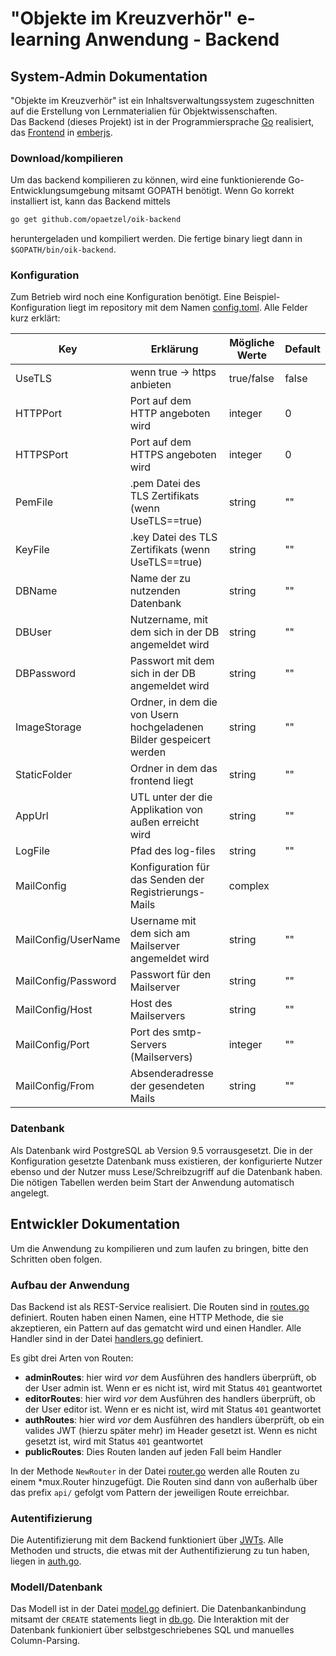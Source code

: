 # "Objekte im Kreuzverhör" e-learning Anwendung - Backend

## System-Admin Dokumentation

"Objekte im Kreuzverhör" ist ein Inhaltsverwaltungssystem zugeschnitten auf die Erstellung von Lernmaterialien für Objektwissenschaften.  
Das Backend (dieses Projekt) ist in der Programmiersprache [Go](https://golang.org/) realisiert, das [Frontend](https://github.com/opaetzel/oik-html-frontend) in [emberjs](http://emberjs.com). 

### Download/kompilieren

Um das backend kompilieren zu können, wird eine funktionierende Go-Entwicklungsumgebung mitsamt GOPATH benötigt. Wenn Go korrekt installiert ist, kann das Backend mittels
```bash
go get github.com/opaetzel/oik-backend
```
heruntergeladen und kompiliert werden. Die fertige binary liegt dann in `$GOPATH/bin/oik-backend`.

### Konfiguration

Zum Betrieb wird noch eine Konfiguration benötigt. Eine Beispiel-Konfiguration liegt im repository mit dem Namen [config.toml](./config.toml). Alle Felder kurz erklärt:  

| Key                 | Erklärung                                                           | Mögliche Werte | Default |
|---------------------|---------------------------------------------------------------------|----------------|---------|
| UseTLS              | wenn true -> https  anbieten                                        | true/false     | false   |
| HTTPPort            | Port auf dem HTTP angeboten wird                                    | integer        | 0       |
| HTTPSPort           | Port auf dem HTTPS angeboten wird                                   | integer        | 0       |
| PemFile             | .pem Datei des TLS Zertifikats (wenn UseTLS==true)                  | string         | ""      |
| KeyFile             | .key Datei des TLS Zertifikats (wenn UseTLS==true)                  | string         | ""      |
| DBName              | Name der zu nutzenden Datenbank                                     | string         | ""      |
| DBUser              | Nutzername, mit dem sich in der DB angemeldet wird                  | string         | ""      |
| DBPassword          | Passwort mit dem sich in der DB angemeldet wird                     | string         | ""      |
| ImageStorage        | Ordner, in dem die von Usern hochgeladenen Bilder gespeicert werden | string         | ""      |
| StaticFolder        | Ordner in dem das frontend liegt                                    | string         | ""      |
| AppUrl              | UTL unter der die Applikation von außen erreicht wird               | string         | ""      |
| LogFile             | Pfad des log-files                                                  | string         | ""      |
| MailConfig          | Konfiguration für das Senden der Registrierungs-Mails               | complex        |         |
| MailConfig/UserName | Username mit dem sich am Mailserver angemeldet wird                 | string         | ""      |
| MailConfig/Password | Passwort für den Mailserver                                         | string         | ""      |
| MailConfig/Host     | Host des Mailservers                                                | string         | ""      |
| MailConfig/Port     | Port des smtp-Servers (Mailservers)                                 | integer        | ""      |
| MailConfig/From     | Absenderadresse der gesendeten Mails                                | string         | ""      |

### Datenbank

Als Datenbank wird PostgreSQL ab Version 9.5 vorrausgesetzt. Die in der Konfiguration gesetzte Datenbank muss existieren, der konfigurierte Nutzer ebenso und der Nutzer muss Lese/Schreibzugriff auf die Datenbank haben. Die nötigen Tabellen werden beim Start der Anwendung automatisch angelegt.

## Entwickler Dokumentation

Um die Anwendung zu kompilieren und zum laufen zu bringen, bitte den Schritten oben folgen.  

### Aufbau der Anwendung

Das Backend ist als REST-Service realisiert. Die Routen sind in [routes.go](./routes.go) definiert. Routen haben einen Namen, eine HTTP Methode, die sie akzeptieren, ein Pattern auf das gematcht wird und einen Handler. Alle Handler sind in der Datei [handlers.go](./handlers.go) definiert.

Es gibt drei Arten von Routen:  
- __adminRoutes__: hier wird *vor* dem Ausführen des handlers überprüft, ob der User admin ist. Wenn er es nicht ist, wird mit Status `401` geantwortet
- __editorRoutes__: hier wird *vor* dem Ausführen des handlers überprüft, ob der User editor ist. Wenn er es nicht ist, wird mit Status `401` geantwortet
- __authRoutes__: hier wird *vor* dem Ausführen des handlers überprüft, ob ein valides JWT (hierzu später mehr) im Header gesetzt ist. Wenn es nicht gesetzt ist, wird mit Status `401` geantwortet
- __publicRoutes__: Dies Routen landen auf jeden Fall beim Handler

In der Methode `NewRouter` in der Datei [router.go](./router.go) werden alle Routen zu einem *mux.Router hinzugefügt. Die Routen sind dann von außerhalb über das prefix `api/` gefolgt vom Pattern der jeweiligen Route erreichbar.

### Autentifizierung

Die Autentifizierung mit dem Backend funktioniert über [JWTs](https://jwt.io). Alle Methoden und structs, die etwas mit der Authentifizierung zu tun haben, liegen in [auth.go](./auth.go).

### Modell/Datenbank 

Das Modell ist in der Datei [model.go](./model.go) definiert. Die Datenbankanbindung mitsamt der `CREATE` statements liegt in [db.go](./db.go). Die Interaktion mit der Datenbank funkioniert über selbstgeschriebenes SQL und manuelles Column-Parsing. 
